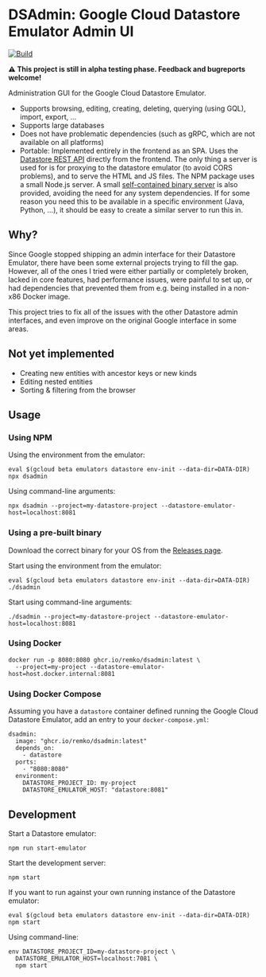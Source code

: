 # DSAdmin: Google Cloud Datastore Emulator Admin UI

[![Build](https://github.com/remko/dsadmin/actions/workflows/build.yml/badge.svg)](https://github.com/remko/dsadmin/actions/workflows/build.yml)

**⚠️ This project is still in alpha testing phase. Feedback and bugreports welcome!**

Administration GUI for the Google Cloud Datastore Emulator.

- Supports browsing, editing, creating, deleting, querying (using GQL), import, export, ...
- Supports large databases
- Does not have problematic dependencies (such as gRPC, which are not available
  on all platforms)
- Portable: Implemented entirely in the frontend as an SPA. 
  Uses the [Datastore REST API](https://cloud.google.com/datastore/docs/reference/data/rest) directly from
  the frontend. The only thing a server is used for is for proxying to the datastore emulator 
  (to avoid CORS problems), and to serve the HTML and JS files. 
  The NPM package uses a small Node.js server. A small [self-contained binary server](https://github.com/remko/dsadmin/releases)
  is also provided, avoiding the need for any system dependencies.
  If for some reason you need this to be available in a specific environment (Java, Python, ...), it should 
  be easy to create a similar server to run this in.
  

## Why?

Since Google stopped shipping an admin interface for their Datastore Emulator,
there have been some external projects trying to fill the gap. However, all of
the ones I tried were either partially or completely broken, lacked in core
features, had performance issues, were painful to set up, or had dependencies
that prevented them from e.g. being installed in a non-x86 Docker image.

This project tries to fix all of the issues with the other Datastore admin
interfaces, and even improve on the original Google interface in some areas.


## Not yet implemented

- Creating new entities with ancestor keys or new kinds
- Editing nested entities
- Sorting & filtering from the browser


## Usage

### Using NPM

Using the environment from the emulator:

    eval $(gcloud beta emulators datastore env-init --data-dir=DATA-DIR)
    npx dsadmin

Using command-line arguments:

    npx dsadmin --project=my-datastore-project --datastore-emulator-host=localhost:8081

### Using a pre-built binary

Download the correct binary for your OS 
from the [Releases page](https://github.com/remko/dsadmin/releases).

Start using the environment from the emulator:

    eval $(gcloud beta emulators datastore env-init --data-dir=DATA-DIR)
    ./dsadmin
    
Start using command-line arguments:

    ./dsadmin --project=my-datastore-project --datastore-emulator-host=localhost:8081

### Using Docker

    docker run -p 8080:8080 ghcr.io/remko/dsadmin:latest \
      --project=my-project --datastore-emulator-host=host.docker.internal:8081

### Using Docker Compose

Assuming you have a `datastore` container defined running the Google Cloud Datastore
Emulator, add an entry to your `docker-compose.yml`:

    dsadmin:
      image: "ghcr.io/remko/dsadmin:latest"
      depends_on:
        - datastore
      ports:
        - "8080:8080"
      environment:
        DATASTORE_PROJECT_ID: my-project
        DATASTORE_EMULATOR_HOST: "datastore:8081"

## Development

Start a Datastore emulator:

    npm run start-emulator
    
Start the development server:

    npm start

If you want to run against your own running instance of the Datastore emulator:

    eval $(gcloud beta emulators datastore env-init --data-dir=DATA-DIR)
    npm start

Using command-line:

    env DATASTORE_PROJECT_ID=my-datastore-project \
      DATASTORE_EMULATOR_HOST=localhost:7081 \
      npm start
